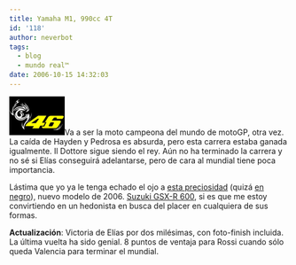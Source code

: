 ```yaml
---
title: Yamaha M1, 990cc 4T
id: '118'
author: neverbot
tags:
  - blog
  - mundo real™
date: 2006-10-15 14:32:03
---
```


![46 - Valentino Rossi](./yamaha-m1-990cc-4t/46Rossi.gif "46 - Valentino Rossi")Va a ser la moto campeona del mundo de motoGP, otra vez. La caída de Hayden y Pedrosa es absurda, pero esta carrera estaba ganada igualmente. Il Dottore sigue siendo el rey. Aún no ha terminado la carrera y no sé si Elías conseguirá adelantarse, pero de cara al mundial tiene poca importancia.

Lástima que yo ya le tenga echado el ojo a [esta preciosidad](http://info.suzuki.es/verfoto.php?nombrefoto=media/k6/supersport/gsxr600k6loc001.jpg) (quizá [en negro](http://info.suzuki.es/verfoto.php?nombrefoto=media/k6/supersport/gsxr600k6stdecru.jpg)), nuevo modelo de 2006. [Suzuki GSX-R 600](http://info.suzuki.es/motos/ficha.php?tipomoto=1&id=203), si es que me estoy convirtiendo en un hedonista en busca del placer en cualquiera de sus formas.

**Actualización**: Victoria de Elías por dos milésimas, con foto-finish incluida. La última vuelta ha sido genial. 8 puntos de ventaja para Rossi cuando sólo queda Valencia para terminar el mundial.
